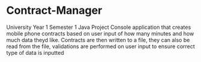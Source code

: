 # Contract-Manager
University Year 1 Semester 1 Java Project
Console application that creates mobile phone contracts based on user input of how many minutes and how much data theyd like. Contracts are then written to a file,
they can also be read from the file,
validations are performed on user input to ensure correct type of data is inputted
